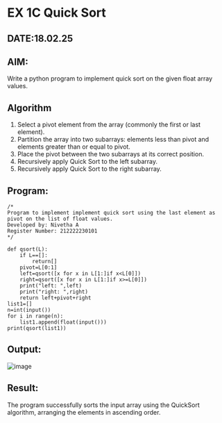 # EX 1C Quick Sort
## DATE:18.02.25
## AIM:
Write a python program to implement quick sort on the given float  array values.

## Algorithm
1. Select a pivot element from the array (commonly the first or last element).
2. Partition the array into two subarrays: elements less than pivot and elements greater than or equal to pivot.
3. Place the pivot between the two subarrays at its correct position.
3. Recursively apply Quick Sort to the left subarray.
4. Recursively apply Quick Sort to the right subarray. 

## Program:
```
/*
Program to implement implement quick sort using the last element as pivot on the list of float values.
Developed by: Nivetha A
Register Number: 212222230101
*/
```
```
def qsort(L):
    if L==[]:
        return[]
    pivot=L[0:1]
    left=qsort([x for x in L[1:]if x<L[0]])
    right=qsort([x for x in L[1:]if x>=L[0]])
    print("left: ",left)
    print("right: ",right)
    return left+pivot+right
list1=[]
n=int(input())
for i in range(n):
    list1.append(float(input()))
print(qsort(list1))
 ```

## Output:
![image](https://github.com/user-attachments/assets/60f6f2e2-4dd2-429f-aff9-50e450fc6ff5)


## Result:
The program successfully sorts the input array using the QuickSort algorithm, arranging the elements in ascending order.
